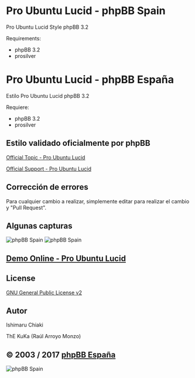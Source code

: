 Pro Ubuntu Lucid - phpBB Spain
=========================

Pro Ubuntu Lucid Style phpBB 3.2

Requirements:
- phpBB 3.2
- prosilver

Pro Ubuntu Lucid - phpBB España
==========================

Estilo Pro Ubuntu Lucid phpBB 3.2

Requiere:
- phpBB 3.2
- prosilver

## Estilo validado oficialmente por phpBB 
[Official Topic - Pro Ubuntu Lucid](https://www.phpbb.com/community/viewtopic.php?f=596&t=2439441)

[Official Support - Pro Ubuntu Lucid](https://www.phpbb.com/community/viewtopic.php?f=596&t=2439441)

## Corrección de errores
Para cualquier cambio a realizar, simplemente editar para realizar el cambio y "Pull Request".

## Algunas capturas
![phpBB Spain](http://www.phpbb-es.com/archivos/lucid.png) 
![phpBB Spain](http://www.phpbb-es.com/archivos/resp_lucid.png) 

## [Demo Online - Pro Ubuntu Lucid](http://area51.phpbb-es.com/foro/index.php?style=47)

## License
[GNU General Public License v2](http://opensource.org/licenses/GPL-2.0)

## Autor
Ishimaru Chiaki

ThE KuKa (Raúl Arroyo Monzo)

## © 2003 / 2017 [phpBB España](http://www.phpbb-es.com)

![phpBB Spain](http://www.phpbb-es.com/images/logo_es.png) 
